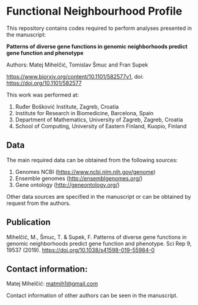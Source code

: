 # Functional Neighbourhood Profile

This repository contains codes required to perform analyses presented in the manuscript:

**Patterns of diverse gene functions in genomic neighborhoods predict gene function and phenotype**

Authors: Matej Mihelčić, Tomislav Šmuc and Fran Supek

https://www.biorxiv.org/content/10.1101/582577v1,
doi: https://doi.org/10.1101/582577

This work was performed at:

1) Ruđer Bošković Institute, Zagreb, Croatia
2) Institute for Research in Biomedicine, Barcelona, Spain
3) Department of Mathematics, University of Zagreb, Zagreb, Croatia
4) School of Computing, University of Eastern Finland, Kuopio, Finland

## Data 

The main required data can be obtained from the following sources:

1) Genomes NCBI (https://www.ncbi.nlm.nih.gov/genome)
2) Ensemble genomes (http://ensemblgenomes.org/)
3) Gene ontology (http://geneontology.org/)

Other data sources are specified in the manuscript or can be obtained by request from the authors. 

## Publication

Mihelčić, M., Šmuc, T. & Supek, F. Patterns of diverse gene functions in genomic neighborhoods predict gene function and phenotype. Sci Rep 9, 19537 (2019). https://doi.org/10.1038/s41598-019-55984-0

## Contact information: 

Matej Mihelčić: matmih1@gmail.com 

Contact information of other authors can be seen in the manuscript.

